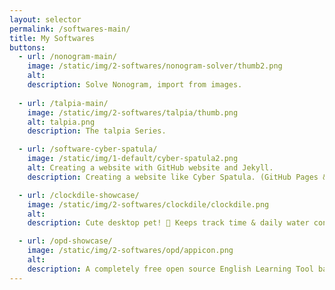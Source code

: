 ```yaml
---
layout: selector
permalink: /softwares-main/
title: My Softwares
buttons:
  - url: /nonogram-main/
    image: /static/img/2-softwares/nonogram-solver/thumb2.png
    alt: 
    description: Solve Nonogram, import from images.
  
  - url: /talpia-main/
    image: /static/img/2-softwares/talpia/thumb.png
    alt: talpia.png
    description: The talpia Series.

  - url: /software-cyber-spatula/
    image: /static/img/1-default/cyber-spatula2.png
    alt: Creating a website with GitHub website and Jekyll.
    description: Creating a website like Cyber Spatula. (GitHub Pages & Jekyll)

  - url: /clockdile-showcase/
    image: /static/img/2-softwares/clockdile/clockdile.png
    alt: 
    description: Cute desktop pet! 🐊 Keeps track time & daily water consumption for you.

  - url: /opd-showcase/
    image: /static/img/2-softwares/opd/appicon.png
    alt: 
    description: A completely free open source English Learning Tool based on The New Oxford Picture Dictionary.
---
```

